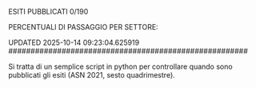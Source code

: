 ESITI PUBBLICATI 0/190 

PERCENTUALI DI PASSAGGIO PER SETTORE:

UPDATED 2025-10-14 09:23:04.625919
###################################################### 

Si tratta di un semplice script in python per controllare quando sono pubblicati gli esiti (ASN 2021, sesto quadrimestre).

